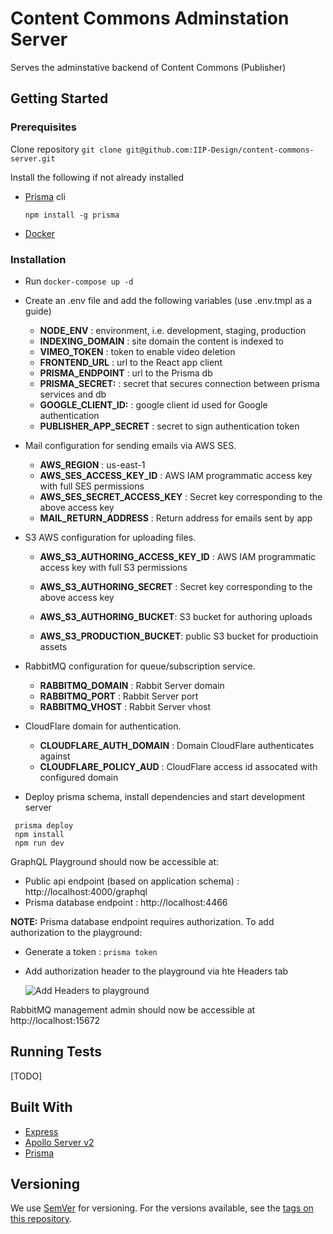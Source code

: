 # Content Commons Adminstation Server

Serves the adminstative backend of Content Commons (Publisher)

## Getting Started

### Prerequisites

Clone repository `git clone git@github.com:IIP-Design/content-commons-server.git`

Install the following if not already installed

- [Prisma](https://www.prisma.io/) cli

  ```
  npm install -g prisma
  ```

- [Docker](https://www.docker.com/products/docker-desktop)

### Installation

- Run `docker-compose up -d`
- Create an .env file and add the following variables (use .env.tmpl as a guide)

  - **NODE_ENV** : environment, i.e. development, staging, production
  - **INDEXING_DOMAIN** : site domain the content is indexed to
  - **VIMEO_TOKEN** : token to enable video deletion
  - **FRONTEND_URL** : url to the React app client
  - **PRISMA_ENDPOINT** : url to the Prisma db
  - **PRISMA_SECRET:** : secret that secures connection between prisma services and db
  - **GOOGLE_CLIENT_ID:** : google client id used for Google authentication
  - **PUBLISHER_APP_SECRET** : secret to sign authentication token

- Mail configuration for sending emails via AWS SES.

  - **AWS_REGION** : us-east-1
  - **AWS_SES_ACCESS_KEY_ID** : AWS IAM programmatic access key with full SES permissions
  - **AWS_SES_SECRET_ACCESS_KEY** : Secret key corresponding to the above access key
  - **MAIL_RETURN_ADDRESS** : Return address for emails sent by app

- S3 AWS configuration for uploading files.

  - **AWS_S3_AUTHORING_ACCESS_KEY_ID** : AWS IAM programmatic access key with full S3 permissions
  - **AWS_S3_AUTHORING_SECRET** : Secret key corresponding to the above access key
  - **AWS_S3_AUTHORING_BUCKET**: S3 bucket for authoring uploads

  - **AWS_S3_PRODUCTION_BUCKET**: public S3 bucket for productioin assets

- RabbitMQ configuration for queue/subscription service.

  - **RABBITMQ_DOMAIN** : Rabbit Server domain
  - **RABBITMQ_PORT** : Rabbit Server port
  - **RABBITMQ_VHOST** : Rabbit Server vhost

- CloudFlare domain for authentication.

  - **CLOUDFLARE_AUTH_DOMAIN** : Domain CloudFlare authenticates against
  - **CLOUDFLARE_POLICY_AUD** : CloudFlare access id assocated with configured domain

- Deploy prisma schema, install dependencies and start development server

```
 prisma deploy
 npm install
 npm run dev
```

GraphQL Playground should now be accessible at:

- Public api endpoint (based on application schema) : http://localhost:4000/graphql
- Prisma database endpoint : http://localhost:4466

**NOTE:**
Prisma database endpoint requires authorization. To add authorization to the playground:

- Generate a token : `prisma token`
- Add authorization header to the playground via hte Headers tab

  ![Add Headers to playground](docs/headers.jpg)

RabbitMQ management admin should now be accessible at http://localhost:15672

## Running Tests

[TODO]

## Built With

- [Express](https://expressjs.com/)
- [Apollo Server v2](https://www.apollographql.com/docs/apollo-server/)
- [Prisma](https://www.prisma.io/)

## Versioning

We use [SemVer](http://semver.org/) for versioning. For the versions available, see the [tags on this repository](https://github.com/IIP-Design/content-commons-server/tags).
